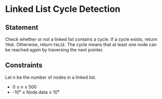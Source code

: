 # Linked List Cycle Detection

## Statement
Check whether or not a linked list contains a cycle. If a cycle exists, return `TRUE`. Otherwise, 
return `FALSE`. The cycle means that at least one node can be reached again by traversing the next pointer.

## Constraints
Let n be the number of nodes in a linked list.

* 0 ≤ n ≤ 500
* -10⁵ ≤ Node.data ≤ 10⁵
